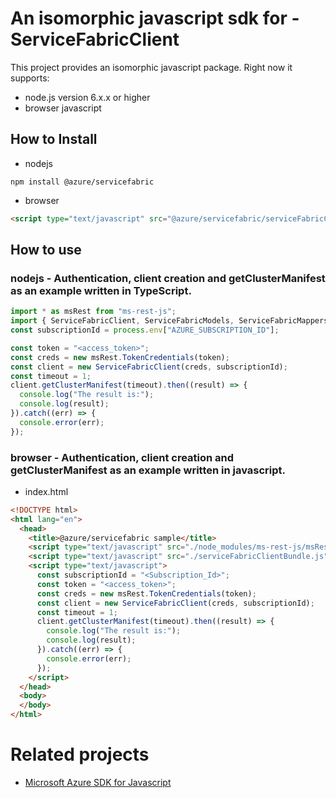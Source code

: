 # An isomorphic javascript sdk for - ServiceFabricClient
This project provides an isomorphic javascript package. Right now it supports:
- node.js version 6.x.x or higher
- browser javascript

## How to Install

- nodejs
```
npm install @azure/servicefabric
```
- browser
```html
<script type="text/javascript" src="@azure/servicefabric/serviceFabricClientBundle.js"></script>
```

## How to use

### nodejs - Authentication, client creation and getClusterManifest  as an example written in TypeScript.

```ts
import * as msRest from "ms-rest-js";
import { ServiceFabricClient, ServiceFabricModels, ServiceFabricMappers } from "@azure/servicefabric";
const subscriptionId = process.env["AZURE_SUBSCRIPTION_ID"];

const token = "<access_token>";
const creds = new msRest.TokenCredentials(token);
const client = new ServiceFabricClient(creds, subscriptionId);
const timeout = 1;
client.getClusterManifest(timeout).then((result) => {
  console.log("The result is:");
  console.log(result);
}).catch((err) => {
  console.error(err);
});
```

### browser - Authentication, client creation and getClusterManifest  as an example written in javascript.

- index.html
```html
<!DOCTYPE html>
<html lang="en">
  <head>
    <title>@azure/servicefabric sample</title>
    <script type="text/javascript" src="./node_modules/ms-rest-js/msRestBundle.js"></script>
    <script type="text/javascript" src="./serviceFabricClientBundle.js"></script>
    <script type="text/javascript">
      const subscriptionId = "<Subscription_Id>";
      const token = "<access_token>";
      const creds = new msRest.TokenCredentials(token);
      const client = new ServiceFabricClient(creds, subscriptionId);
      const timeout = 1;
      client.getClusterManifest(timeout).then((result) => {
        console.log("The result is:");
        console.log(result);
      }).catch((err) => {
        console.error(err);
      });
    </script>
  </head>
  <body>
  </body>
</html>
```

# Related projects
 - [Microsoft Azure SDK for Javascript](https://github.com/Azure/azure-sdk-for-js)

